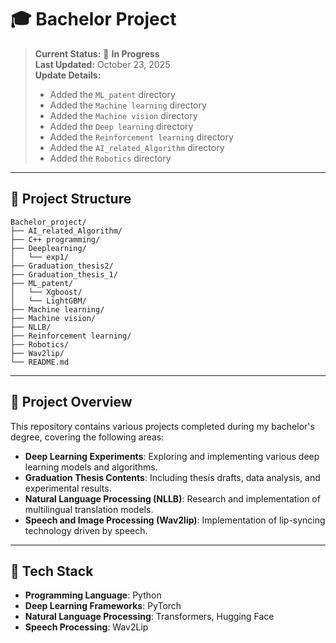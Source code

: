# 🎓 Bachelor Project

> **Current Status:** 🚧 **In Progress**  
> **Last Updated:** October 23, 2025  
> **Update Details:**  
> - Added the `ML_patent` directory  
> - Added the `Machine learning` directory
> - Added the `Machine vision` directory  
> - Added the `Deep learning` directory  
> - Added the `Reinforcement learning` directory  
> - Added the `AI_related_Algorithm` directory  
> - Added the `Robotics` directory  

---

## 📂 Project Structure

```plaintext
Bachelor_project/
├── AI_related_Algorithm/
├── C++ programming/
├── Deeplearning/
│   └── exp1/
├── Graduation_thesis2/
├── Graduation_thesis_1/
├── ML_patent/
│   └── Xgboost/
│   └── LightGBM/
├── Machine learning/
├── Machine vision/
├── NLLB/
├── Reinforcement learning/
├── Robotics/
├── Wav2lip/
└── README.md

```

---

## 🧠 Project Overview

This repository contains various projects completed during my bachelor's degree, covering the following areas:

- **Deep Learning Experiments**: Exploring and implementing various deep learning models and algorithms.
- **Graduation Thesis Contents**: Including thesis drafts, data analysis, and experimental results.
- **Natural Language Processing (NLLB)**: Research and implementation of multilingual translation models.
- **Speech and Image Processing (Wav2lip)**: Implementation of lip-syncing technology driven by speech.

---

## 🔧 Tech Stack

- **Programming Language**: Python
- **Deep Learning Frameworks**: PyTorch
- **Natural Language Processing**: Transformers, Hugging Face
- **Speech Processing**: Wav2Lip

